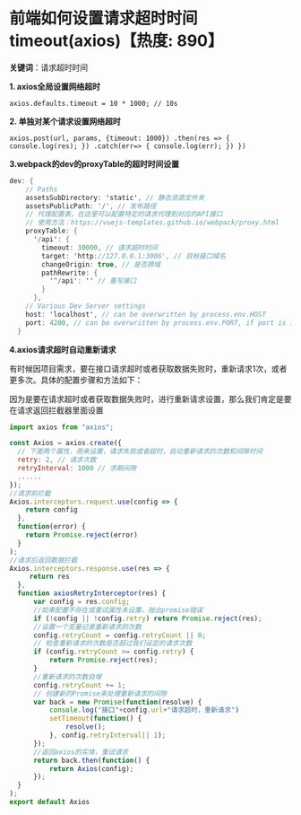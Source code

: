 # 前端如何设置请求超时时间 timeout(axios)【热度: 890】

**关键词**：请求超时时间

**1. axios全局设置网络超时**

`axios.defaults.timeout = 10 * 1000; // 10s`

**2. 单独对某个请求设置网络超时**

`axios.post(url, params, {timeout: 1000}) .then(res => { console.log(res); }) .catch(err=> { console.log(err); }) })`

**3.webpack的dev的proxyTable的超时时间设置**

```csharp
dev: {     
    // Paths
    assetsSubDirectory: 'static', // 静态资源文件夹
    assetsPublicPath: '/', // 发布路径
    // 代理配置表，在这里可以配置特定的请求代理到对应的API接口
    // 使用方法：https://vuejs-templates.github.io/webpack/proxy.html
    proxyTable: {
      '/api': {
        timeout: 30000, // 请求超时时间
        target: 'http://127.0.0.1:3006', // 目标接口域名
        changeOrigin: true, // 是否跨域
        pathRewrite: {
          '^/api': '' // 重写接口
        }
      },
    // Various Dev Server settings
    host: 'localhost', // can be overwritten by process.env.HOST
    port: 4200, // can be overwritten by process.env.PORT, if port is in use, a free one will be determined
  }
```

**4.axios请求超时自动重新请求**

有时候因项目需求，要在接口请求超时或者获取数据失败时，重新请求1次，或者更多次。具体的配置步骤和方法如下：

因为是要在请求超时或者获取数据失败时，进行重新请求设置，那么我们肯定是要在请求返回拦截器里面设置

```javascript
import axios from "axios";

const Axios = axios.create({ 
  // 下面两个属性，用来设置，请求失败或者超时，自动重新请求的次数和间隙时间
  retry: 2, // 请求次数
  retryInterval: 1000 // 求期间隙
  ......
});
//请求前拦截
Axios.interceptors.request.use(config => {
  	return config
  },
  function(error) {
  	return Promise.reject(error)
  }
);
//请求后返回数据拦截
Axios.interceptors.response.use(res => {
     return res
  },
  function axiosRetryInterceptor(res) {
      var config = res.config;
      //如果配置不存在或重试属性未设置，抛出promise错误
      if (!config || !config.retry) return Promise.reject(res);
      //设置一个变量记录重新请求的次数
      config.retryCount = config.retryCount || 0;
      // 检查重新请求的次数是否超过我们设定的请求次数
      if (config.retryCount >= config.retry) {
          return Promise.reject(res);
      }
      //重新请求的次数自增
      config.retryCount += 1;
      // 创建新的Promise来处理重新请求的间隙
      var back = new Promise(function(resolve) {
          console.log("接口"+config.url+"请求超时，重新请求")
          setTimeout(function() {
              resolve();
          }, config.retryInterval|| 1);
      });
      //返回axios的实体，重试请求
      return back.then(function() {
          return Axios(config);
      });
  }
);
export default Axios
```